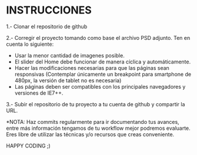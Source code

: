 INSTRUCCIONES
=============
1.- Clonar el repositorio de github

2.- Corregir el proyecto tomando como base el archivo PSD adjunto. Ten en cuenta lo siguiente:

- Usar la menor cantidad de imagenes posible.
- El slider del Home debe funcionar de manera cíclica y automáticamente.
- Hacer las modificaciones necesarias para que las páginas sean responsivas (Contemplar únicamente un breakpoint para smartphone de 480px, la versión de tablet no es necesaria)
- Las páginas deben ser compatibles con los principales navegadores y versiones de IE7++.
 
3.- Subir el repositorio de tu proyecto a tu cuenta de github y compartir la URL.

*NOTA: Haz commits regularmente para ir documentando tus avances, entre más información tengamos de tu workflow mejor podremos evaluarte. Eres libre de utilizar las técnicas y/o recursos que creas conveniente.

HAPPY CODING ;)
